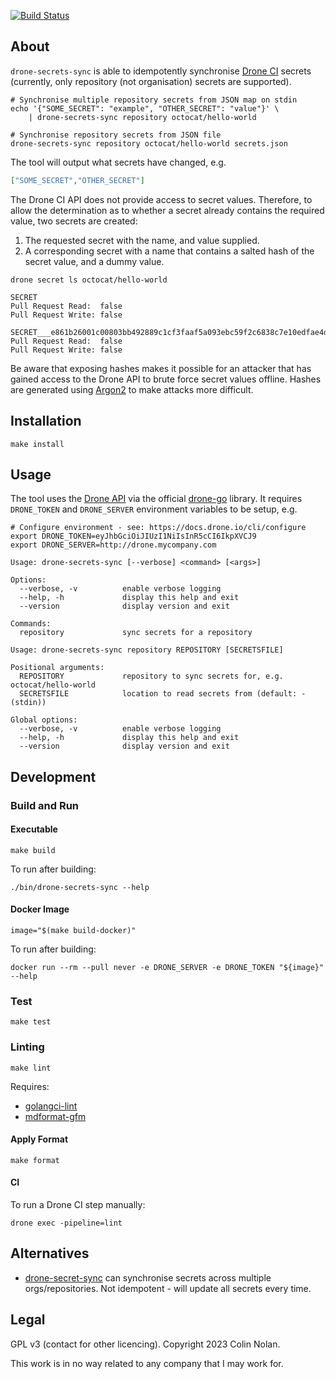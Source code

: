 [![Build Status](https://nobadkitty.tplinkdns.com:8900/api/badges/colin-nolan/drone-secrets-sync/status.svg)](https://nobadkitty.tplinkdns.com:8900/colin-nolan/drone-secrets-sync)

## About

`drone-secrets-sync` is able to idempotently synchronise [Drone CI](https://www.drone.io) secrets (currently, only repository (not organisation) secrets are supported).

```shell
# Synchronise multiple repository secrets from JSON map on stdin
echo '{"SOME_SECRET": "example", "OTHER_SECRET": "value"}' \
    | drone-secrets-sync repository octocat/hello-world
```

```shell
# Synchronise repository secrets from JSON file
drone-secrets-sync repository octocat/hello-world secrets.json
```

The tool will output what secrets have changed, e.g.

```json
["SOME_SECRET","OTHER_SECRET"]
```

The Drone CI API does not provide access to secret values. Therefore, to allow the determination as to whether a secret already contains the required value, two secrets are created:

1. The requested secret with the name, and value supplied.
1. A corresponding secret with a name that contains a salted hash of the secret value, and a dummy value.

```shell
drone secret ls octocat/hello-world
```

```text
SECRET 
Pull Request Read:  false
Pull Request Write: false

SECRET___e861b26001c00803bb492889c1cf3faaf5a093ebc59f2c6838c7e10edfae4d0a 
Pull Request Read:  false
Pull Request Write: false
```

Be aware that exposing hashes makes it possible for an attacker that has gained access to the Drone API to brute force secret values offline. Hashes are generated using [Argon2](https://github.com/P-H-C/phc-winner-argon2/blob/master/argon2-specs.pdf) to make attacks more difficult.

## Installation

```shell
make install
```

## Usage

The tool uses the [Drone API](https://docs.drone.io/api/overview) via the official [drone-go](https://github.com/drone/drone-go) library. It requires `DRONE_TOKEN` and `DRONE_SERVER` environment variables to be setup, e.g.

```shell
# Configure environment - see: https://docs.drone.io/cli/configure
export DRONE_TOKEN=eyJhbGciOiJIUzI1NiIsInR5cCI6IkpXVCJ9
export DRONE_SERVER=http://drone.mycompany.com
```

```text
Usage: drone-secrets-sync [--verbose] <command> [<args>]

Options:
  --verbose, -v          enable verbose logging
  --help, -h             display this help and exit
  --version              display version and exit

Commands:
  repository             sync secrets for a repository
```

```text
Usage: drone-secrets-sync repository REPOSITORY [SECRETSFILE]

Positional arguments:
  REPOSITORY             repository to sync secrets for, e.g. octocat/hello-world
  SECRETSFILE            location to read secrets from (default: - (stdin))

Global options:
  --verbose, -v          enable verbose logging
  --help, -h             display this help and exit
  --version              display version and exit
```

## Development

### Build and Run

#### Executable

```shell
make build
```

To run after building:

```shell
./bin/drone-secrets-sync --help
```

#### Docker Image

```shell
image="$(make build-docker)"
```

To run after building:

```shell
docker run --rm --pull never -e DRONE_SERVER -e DRONE_TOKEN "${image}" --help
```

### Test

```shell
make test
```

### Linting

```shell
make lint
```

Requires:

- [golangci-lint](https://github.com/golangci/golangci-lint)
- [mdformat-gfm](https://github.com/executablebooks/mdformat)

#### Apply Format

```shell
make format
```

#### CI

To run a Drone CI step manually:

```shell
drone exec -pipeline=lint
```

## Alternatives

- [drone-secret-sync](https://github.com/appleboy/drone-secret-sync) can synchronise secrets across multiple orgs/repositories. Not idempotent - will update all secrets every time.

## Legal

GPL v3 (contact for other licencing). Copyright 2023 Colin Nolan.

This work is in no way related to any company that I may work for.
